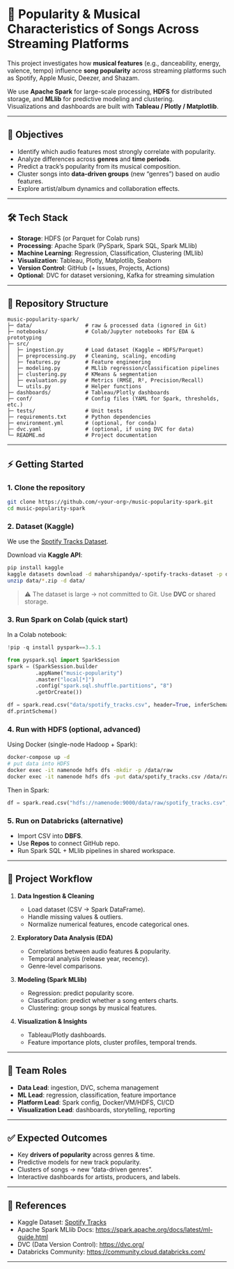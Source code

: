 # 🎵 Popularity & Musical Characteristics of Songs Across Streaming Platforms

This project investigates how **musical features** (e.g., danceability, energy, valence, tempo) influence **song popularity** across streaming platforms such as Spotify, Apple Music, Deezer, and Shazam.  

We use **Apache Spark** for large-scale processing, **HDFS** for distributed storage, and **MLlib** for predictive modeling and clustering.  
Visualizations and dashboards are built with **Tableau / Plotly / Matplotlib**.  

---

## 📌 Objectives
- Identify which audio features most strongly correlate with popularity.
- Analyze differences across **genres** and **time periods**.
- Predict a track’s popularity from its musical composition.
- Cluster songs into **data-driven groups** (new “genres”) based on audio features.
- Explore artist/album dynamics and collaboration effects.

---

## 🛠️ Tech Stack
- **Storage**: HDFS (or Parquet for Colab runs)  
- **Processing**: Apache Spark (PySpark, Spark SQL, Spark MLlib)  
- **Machine Learning**: Regression, Classification, Clustering (MLlib)  
- **Visualization**: Tableau, Plotly, Matplotlib, Seaborn  
- **Version Control**: GitHub (+ Issues, Projects, Actions)  
- **Optional**: DVC for dataset versioning, Kafka for streaming simulation  

---

## 📂 Repository Structure
```
music-popularity-spark/
├─ data/                 # raw & processed data (ignored in Git)
├─ notebooks/            # Colab/Jupyter notebooks for EDA & prototyping
├─ src/
│  ├─ ingestion.py       # Load dataset (Kaggle → HDFS/Parquet)
│  ├─ preprocessing.py   # Cleaning, scaling, encoding
│  ├─ features.py        # Feature engineering
│  ├─ modeling.py        # MLlib regression/classification pipelines
│  ├─ clustering.py      # KMeans & segmentation
│  ├─ evaluation.py      # Metrics (RMSE, R², Precision/Recall)
│  └─ utils.py           # Helper functions
├─ dashboards/           # Tableau/Plotly dashboards
├─ conf/                 # Config files (YAML for Spark, thresholds, etc.)
├─ tests/                # Unit tests
├─ requirements.txt      # Python dependencies
├─ environment.yml       # (optional, for conda)
├─ dvc.yaml              # (optional, if using DVC for data)
└─ README.md             # Project documentation
```

---

## ⚡ Getting Started

### 1. Clone the repository
```bash
git clone https://github.com/<your-org>/music-popularity-spark.git
cd music-popularity-spark
```

### 2. Dataset (Kaggle)
We use the [Spotify Tracks Dataset](https://www.kaggle.com/datasets/maharshipandya/-spotify-tracks-dataset).  

Download via **Kaggle API**:
```bash
pip install kaggle
kaggle datasets download -d maharshipandya/-spotify-tracks-dataset -p data/
unzip data/*.zip -d data/
```

> ⚠️ The dataset is large → not committed to Git. Use **DVC** or shared storage.

### 3. Run Spark on Colab (quick start)
In a Colab notebook:
```python
!pip -q install pyspark==3.5.1

from pyspark.sql import SparkSession
spark = (SparkSession.builder
         .appName("music-popularity")
         .master("local[*]")
         .config("spark.sql.shuffle.partitions", "8")
         .getOrCreate())

df = spark.read.csv("data/spotify_tracks.csv", header=True, inferSchema=True)
df.printSchema()
```

### 4. Run with HDFS (optional, advanced)
Using Docker (single-node Hadoop + Spark):
```bash
docker-compose up -d
# put data into HDFS
docker exec -it namenode hdfs dfs -mkdir -p /data/raw
docker exec -it namenode hdfs dfs -put data/spotify_tracks.csv /data/raw/
```
Then in Spark:
```python
df = spark.read.csv("hdfs://namenode:9000/data/raw/spotify_tracks.csv", header=True, inferSchema=True)
```

### 5. Run on Databricks (alternative)
- Import CSV into **DBFS**.  
- Use **Repos** to connect GitHub repo.  
- Run Spark SQL + MLlib pipelines in shared workspace.  

---

## 🚀 Project Workflow
1. **Data Ingestion & Cleaning**  
   - Load dataset (CSV → Spark DataFrame).  
   - Handle missing values & outliers.  
   - Normalize numerical features, encode categorical ones.  

2. **Exploratory Data Analysis (EDA)**  
   - Correlations between audio features & popularity.  
   - Temporal analysis (release year, recency).  
   - Genre-level comparisons.  

3. **Modeling (Spark MLlib)**  
   - Regression: predict popularity score.  
   - Classification: predict whether a song enters charts.  
   - Clustering: group songs by musical features.  

4. **Visualization & Insights**  
   - Tableau/Plotly dashboards.  
   - Feature importance plots, cluster profiles, temporal trends.  

---

## 👥 Team Roles
- **Data Lead**: ingestion, DVC, schema management  
- **ML Lead**: regression, classification, feature importance  
- **Platform Lead**: Spark config, Docker/VM/HDFS, CI/CD  
- **Visualization Lead**: dashboards, storytelling, reporting  

---

## ✅ Expected Outcomes
- Key **drivers of popularity** across genres & time.  
- Predictive models for new track popularity.  
- Clusters of songs → new “data-driven genres”.  
- Interactive dashboards for artists, producers, and labels.  

---

## 📌 References
- Kaggle Dataset: [Spotify Tracks](https://www.kaggle.com/datasets/maharshipandya/-spotify-tracks-dataset)  
- Apache Spark MLlib Docs: https://spark.apache.org/docs/latest/ml-guide.html  
- DVC (Data Version Control): https://dvc.org/  
- Databricks Community: https://community.cloud.databricks.com/  

---
